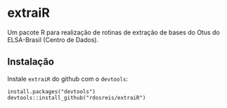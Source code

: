 # extraiR
Um pacote R para realização de rotinas de extração de bases do Otus do ELSA-Brasil (Centro de Dados).

## Instalação

Instale `extraiR` do github com o `devtools`:

```{r, eval = F}
install.packages("devtools")
devtools::install_github("rdosreis/extraiR")
```
